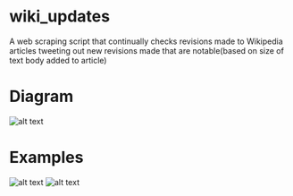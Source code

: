 # wiki_updates
A web scraping script that continually checks revisions made to Wikipedia articles tweeting out new revisions made that are notable(based on size of text body added to article)

# Diagram
![alt text](https://i.imgur.com/hfAjbsY.png)



# Examples
![alt text](https://i.imgur.com/wVXjGWC.png)
![alt text](https://i.imgur.com/zX2nk4N.png)

